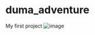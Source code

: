 # duma_adventure
My first project
![image](https://github.com/user-attachments/assets/6b97ed44-42d8-4d27-9c04-ceea87395b44)
